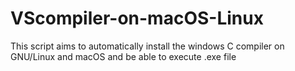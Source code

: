 # VScompiler-on-macOS-Linux
This script aims to automatically install the windows C compiler on GNU/Linux and macOS and be able to execute .exe file
